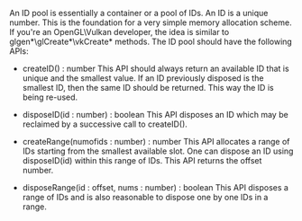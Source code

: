 
An ID pool is essentially a container or a pool of IDs. An ID is a unique number. This is the foundation for a very simple memory allocation scheme. If you're an OpenGL\Vulkan developer, the idea is similar to glgen*\glCreate*\vkCreate* methods. The ID pool should have the following APIs:

* createID() : number
    This API should always return an available ID that is unique and the smallest value. If an ID previously disposed is the smallest ID, then the same ID should be returned. This way the ID is being re-used.

* disposeID(id : number) : boolean
    This API disposes an ID which may be reclaimed by a successive call to createID().

* createRange(numofids : number) : number
    This API allocates a range of IDs starting from the smallest available slot. One can dispose an ID using disposeID(id) within this range of IDs. This API returns the offset number.

* disposeRange(id : offset, nums : number) : boolean
    This API disposes a range of IDs and is also reasonable to dispose one by one IDs in a range. 